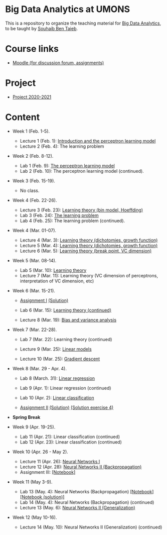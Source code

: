 # Big Data Analytics at UMONS
This is a repository to organize the teaching material for [Big Data Analytics](http://applications.umons.ac.be/web/en/pde/2020-2021/aa/S-INFO-075.htm), to be taught by [Souhaib Ben Taieb](http://www.souhaib-bentaieb.com).

# Course links

- [Moodle (for discussion forum, assignments)](https://moodle.umons.ac.be/course/view.php?id=2786s)

# Project

- [Project 2020-2021](project/project.pdf)

# Content

<!--- Lectures: 16 - Labs: 17 (30, 30) --->

- Week 1 (Feb. 1-5). 
  - Lecture 1 (Feb. 1): [Introduction and the perceptron learning model](./slides/1-bda-perceptron.pdf)
  - Lecture 2 (Feb. 4): The learning problem

- Week 2 (Feb. 8-12). 
  - Lab 1 (Feb. 9): [The perceptron learning model](./labs/1-perceptron/perceptron.pdf)
  - Lab 2 (Feb. 10): The perceptron learning model (continued).
  
- Week 3 (Feb. 15-19).
  - No class.

- Week 4 (Feb. 22-26).
  - Lecture 3 (Feb. 23): [Learning theory (bin model, Hoeffding)](./slides/2-bda-learning-1.pdf)
  - Lab 3 (Feb. 24): [The learning problem](./labs/2-learning/learning.pdf)
  - Lab 4 (Feb. 25): The learning problem (continued).

- Week 4 (Mar. 01-07).
  - Lecture 4 (Mar. 3): [Learning theory (dichotomies, growth function)](./slides/2-bda-learning-2.pdf)
  - Lecture 5 (Mar. 4): [Learning theory (dichotomies, growth function)](./slides/2-bda-learning-3.pdf)
  - Lecture 6 (Mar. 5): [Learning theory (break point, VC dimension)](./slides/2-bda-learning-4.pdf)

- Week 5 (Mar. 08-14).
  - Lab 5 (Mar. 10): [Learning theory](./labs/2-learning/learning2.pdf)
  - Lecture 7 (Mar. 11): Learning theory (VC dimension of perceptrons, interpretation of VC dimension, etc)

- Week 6 (Mar. 15-21).
  - [Assignment I](./assignments/assignment1.pdf)  [(Solution)](./assignments/assignment1-solution.ipynb)

  - Lab 6 (Mar. 15): [Learning theory (continued)](./labs/2-learning/learning2.pdf)
  
  - Lecture 8 (Mar. 19): [Bias and variance analysis](./slides/2-bda-learning-5.pdf)


- Week 7 (Mar. 22-28).

  - Lab 7 (Mar. 22): Learning theory (continued)

  - Lecture 9 (Mar. 25): [Linear models](./slides/3-linear-model.pdf)

  - Lecture 10 (Mar. 25): [Gradient descent](./slides/3-linear-model.pdf)



- Week 8 (Mar. 29 - Apr. 4).

  - Lab 8 (March. 31): [Linear regression](./labs/3-linear-model/linear-regression.pdf)

  - Lab 9 (Apr. 1): Linear regression (continued)

  - Lab 10 (Apr. 2): [Linear classification](./labs/3-linear-model/linear-classification.pdf)

  - [Assignment II](./assignments/assignment2.pdf)   [(Solution)](./assignments/assignment2-solution.ipynb)  [(Solution exercise 4)](./assignments/assignment2-soll-ex4.pdf) 


- **Spring Break**

- Week 9 (Apr. 19-25).
  - Lab 11 (Apr. 21): Linear classification (continued)
  - Lab 12 (Apr. 23): Linear classification (continued)

- Week 10 (Apr. 26 - May 2).
  - Lecture 11 (Apr. 26): [Neural Networks I](./slides/5-neural-networks/5-neural-networks.pdf)
  - Lecture 12 (Apr. 28): [Neural Networks II (Backpropagation)](./slides/5-neural-networks/5-backpropagation.pdf)
  - Assignment III: [[Notebook]](./assignments/assignment3.ipynb)

- Week 11 (May 3-9).
  - Lab 13 (May. 4): Neural Networks (Backpropagation) [[Notebook]](./labs/4-NN/nn.ipynb) [[Notebook (solution)]](./labs/4-NN/nnsol.ipynb)
  - Lab 14 (May. 4): Neural Networks (Backpropagation) (continued)
  - Lecture 13  (May. 6):  [Neural Networks II (Generalization)](./slides/5-neural-networks/5-generalization.pdf)

- Week 12 (May 10-16).
  - Lecture 14 (May. 10):  Neural Networks II (Generalization) (continued)

